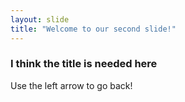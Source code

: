 ```yaml
---
layout: slide
title: "Welcome to our second slide!"
---
```

### I think the title is needed here

Use the left arrow to go back!
